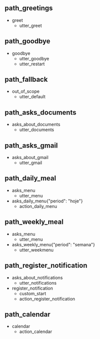 ## path_greetings
* greet
  - utter_greet

## path_goodbye
* goodbye
  - utter_goodbye
  - utter_restart
    
## path_fallback
* out_of_scope
  - utter_default

## path_asks_documents
* asks_about_documents
  - utter_documents

## path_asks_gmail
* asks_about_gmail
  - utter_gmail

## path_daily_meal
* asks_menu
  - utter_menu
* asks_daily_menu{"period": "hoje"}
  - action_daily_menu

## path_weekly_meal
* asks_menu
  - utter_menu
* asks_weekly_menu{"period": "semana"}
  - utter_weekmenu

## path_register_notification
* asks_about_notifications
  - utter_notifications
* register_notification
  - custom_start
  - action_register_notification

## path_calendar
* calendar
  - action_calendar